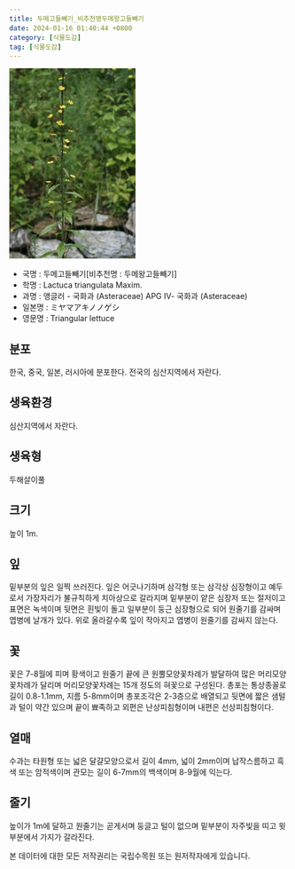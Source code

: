 ```yaml
---
title: 두메고들빼기_비추천명두메왕고들빼기
date: 2024-01-16 01:40:44 +0800
category: [식물도감]
tag: [식물도감]
---
```




![두메고들빼기[비추천명 : 두메왕고들빼기]](/assets/img/fileUpload/plants/basic/Compositae/Lactuca/10371/1_th2.jpg)
- 국명 : 두메고들빼기[비추천명 : 두메왕고들빼기]
- 학명 : Lactuca triangulata Maxim.
- 과명 : 앵글러 - 국화과 (Asteraceae) APG Ⅳ- 국화과 (Asteraceae)
- 일본명 : ミヤマアキノノゲシ
- 영문명 : Triangular lettuce


## 분포
한국, 중국, 일본, 러시아에 분포한다.
전국의 심산지역에서 자란다.
## 생육환경
심산지역에서 자란다.
## 생육형
두해살이풀
## 크기
높이 1m.
## 잎
밑부분의 잎은 일찍 쓰러진다. 잎은 어긋나기하며 삼각형 또는 삼각상 심장형이고 예두로서 가장자리가 불규칙하게 치아상으로 갈라지며 밑부분이 얕은 심장저 또는 절저이고 표면은 녹색이며 뒷면은 흰빛이 돌고 일부분이 둥근 심장형으로 되어 원줄기를 감싸며 엽병에 날개가 있다. 위로 올라갈수록 잎이 작아지고 엽병이 원줄기를 감싸지 않는다.
## 꽃
꽃은 7-8월에 피며 황색이고 원줄기 끝에 큰 원뿔모양꽃차례가 발달하여 많은 머리모양꽃차례가 달리며 머리모양꽃차례는 15개 정도의 혀꽃으로 구성된다. 총포는 통상종꼴로 길이 0.8-1.1mm, 지름 5-8mm이며 총포조각은 2-3층으로 배열되고 뒷면에 짧은 샘털과  털이 약간 있으며 끝이 뾰족하고 외편은 난상피침형이며 내편은 선상피침형이다.
## 열매
수과는 타원형 또는 넓은 달걀모양으로서 길이 4mm, 넓이 2mm이며 납작스름하고 흑색 또는 암적색이며 관모는 길이 6-7mm의 백색이며 8-9월에 익는다.
## 줄기
높이가 1m에 달하고 원줄기는 곧게서며 둥글고 털이 없으며 밑부분이 자주빛을 띠고 윗부분에서 가지가 갈라진다.






본 데이터에 대한 모든 저작권리는 국립수목원 또는 원저작자에게 있습니다.
